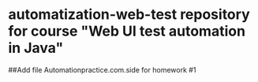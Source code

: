 # automatization-web-test repository for course "Web UI test automation in Java"

##Add file Automationpractice.com.side for homework #1

